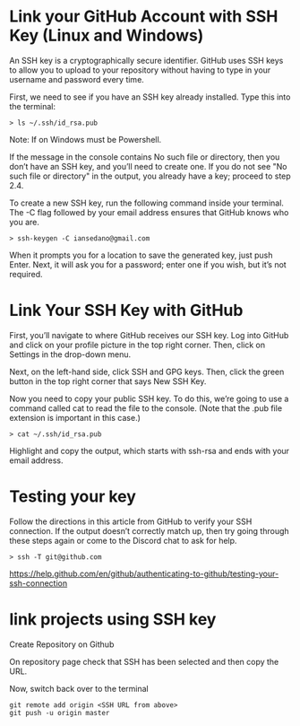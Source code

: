 # Link your GitHub Account with SSH Key (Linux and Windows)

An SSH key is a cryptographically secure identifier.
GitHub uses SSH keys to allow you to upload to your repository without having to type in your username and password every time.

First, we need to see if you have an SSH key already installed. Type this into the terminal:

```shell
> ls ~/.ssh/id_rsa.pub
```

Note: If on Windows must be Powershell.

If the message in the console contains No such file or directory, then you don’t have an SSH key, and you’ll need to create one. If you do not see "No such file or directory" in the output, you already have a key; proceed to step 2.4.

To create a new SSH key, run the following command inside your terminal. The -C flag followed by your email address ensures that GitHub knows who you are.

```shell
> ssh-keygen -C iansedano@gmail.com
```

When it prompts you for a location to save the generated key, just push Enter.
Next, it will ask you for a password; enter one if you wish, but it’s not required.

# Link Your SSH Key with GitHub

First, you’ll navigate to where GitHub receives our SSH key. Log into GitHub and click on your profile picture in the top right corner. Then, click on Settings in the drop-down menu.

Next, on the left-hand side, click SSH and GPG keys. Then, click the green button in the top right corner that says New SSH Key. 

Now you need to copy your public SSH key. To do this, we’re going to use a command called cat to read the file to the console. (Note that the .pub file extension is important in this case.)

```shell
> cat ~/.ssh/id_rsa.pub
```

Highlight and copy the output, which starts with ssh-rsa and ends with your email address.


# Testing your key

Follow the directions in this article from GitHub to verify your SSH connection. If the output doesn’t correctly match up, then try going through these steps again or come to the Discord chat to ask for help.

```shell
> ssh -T git@github.com
```

https://help.github.com/en/github/authenticating-to-github/testing-your-ssh-connection

# link projects using SSH key

Create Repository on Github

On repository page check that SSH has been selected and then copy the URL.

Now, switch back over to the terminal

    git remote add origin <SSH URL from above>
    git push -u origin master


